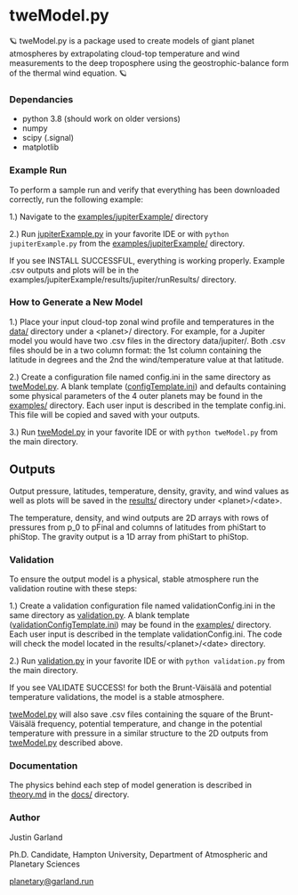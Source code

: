 # tweModel.py

:ringed_planet: tweModel.py is a package used to create models of giant planet atmospheres by extrapolating cloud-top temperature and wind measurements to the deep troposphere using the geostrophic-balance form of the thermal wind equation. :ringed_planet:

### Dependancies
- python 3.8 (should work on older versions)
- numpy
- scipy (.signal)
- matplotlib

### Example Run

To perform a sample run and verify that everything has been downloaded correctly, run the following example:

1.) Navigate to the [examples/jupiterExample/](examples/jupiterExample/) directory

2.) Run [jupiterExample.py](examples/jupiterExample/jupiterExample.py) in your favorite IDE or with `python jupiterExample.py` from the [examples/jupiterExample/](examples/jupiterExample/) directory. 

If you see INSTALL SUCCESSFUL, everything is working properly. Example .csv outputs and plots will be in the examples/jupiterExample/results/jupiter/runResults/ directory.

### How to Generate a New Model

1.) Place your input cloud-top zonal wind profile and temperatures in the [data/](data/) directory under a \<planet>/ directory. For example, for a Jupiter model you would have two .csv files in the directory data/jupiter/. Both .csv files should be in a two column format: the 1st column containing the latitude in degrees and the 2nd the wind/temperature value at that latitude. 

2.) Create a configuration file named config.ini in the same directory as [tweModel.py](tweModel.py). A blank template ([configTemplate.ini](examples/configTemplate.ini)) and defaults containing some physical parameters of the 4 outer planets may be found in the [examples/](examples/) directory. Each user input is described in the template config.ini. This file will be copied and saved with your outputs.

3.) Run [tweModel.py](tweModel.py) in your favorite IDE or with `python tweModel.py` from the main directory.

## Outputs

Output pressure, latitudes, temperature, density, gravity, and wind values as well as plots will be saved in the [results/](results/) directory under \<planet>/\<date>. 

The temperature, density, and wind outputs are 2D arrays with rows of pressures from p_0 to pFinal and columns of latitudes from phiStart to phiStop. The gravity output is a 1D array from phiStart to phiStop.

### Validation

To ensure the output model is a physical, stable atmosphere run the validation routine with these steps:

1.)  Create a validation configuration file named validationConfig.ini in the same directory as [validation.py](validation.py). A blank template ([validationConfigTemplate.ini](examples/validationConfigTemplate.ini)) may be found in the [examples/](examples/) directory. Each user input is described in the template validationConfig.ini. The code will check the model located in the results/\<planet>/\<date> directory.

2.) Run [validation.py](validation.py) in your favorite IDE or with `python validation.py` from the main directory.

If you see VALIDATE SUCCESS! for both the Brunt-Väisälä and potential temperature validations, the model is a stable atmosphere. 

[tweModel.py](tweModel.py) will also save .csv files containing the square of the Brunt-Väisälä frequency, potential temperature, and change in the potential temperature with pressure in a similar structure to the 2D outputs from [tweModel.py](tweModel.py) described above.

### Documentation

The physics behind each step of model generation is described in [theory.md](docs/theory.md) in the [docs/](docs/) directory.

### Author
Justin Garland

Ph.D. Candidate, Hampton University, Department of Atmospheric and Planetary Sciences

planetary@garland.run